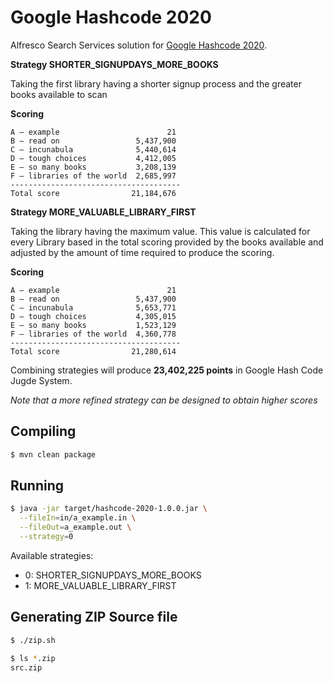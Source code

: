 
Google Hashcode 2020
=============================

Alfresco Search Services solution for [Google Hashcode 2020](https://hashcode.withgoogle.com/).

**Strategy SHORTER_SIGNUPDAYS_MORE_BOOKS**

Taking the first library having a shorter signup process and the greater books available to scan

**Scoring**

```
A – example                        21
B – read on                 5,437,900
C – incunabula              5,440,614
D – tough choices           4,412,005
E – so many books           3,208,139
F – libraries of the world  2,685,997
--------------------------------------
Total score                21,184,676
```

**Strategy MORE_VALUABLE_LIBRARY_FIRST**

Taking the library having the maximum value. This value is calculated for every Library based in the total scoring provided by the books available and adjusted by the amount of time required to produce the scoring.

**Scoring**

```
A – example                        21
B – read on                 5,437,900
C – incunabula              5,653,771
D – tough choices           4,305,015
E – so many books           1,523,129
F – libraries of the world  4,360,778
--------------------------------------
Total score                21,280,614
```

Combining strategies will produce **23,402,225 points** in Google Hash Code Jugde System.

*Note that a more refined strategy can be designed to obtain higher scores*

Compiling
---------

```bash
$ mvn clean package
```

Running
-------

```bash
$ java -jar target/hashcode-2020-1.0.0.jar \
  --fileIn=in/a_example.in \
  --fileOut=a_example.out \
  --strategy=0
```
Available strategies:

* 0: SHORTER_SIGNUPDAYS_MORE_BOOKS
* 1: MORE_VALUABLE_LIBRARY_FIRST

Generating ZIP Source file
--------------------------

```bash
$ ./zip.sh

$ ls *.zip
src.zip
```
